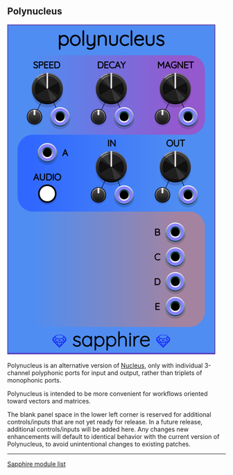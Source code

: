 ## Polynucleus

![Polynucleus](images/polynucleus.png)

Polynucleus is an alternative version of [Nucleus](Nucleus.md),
only with individual 3-channel polyphonic ports for input and output,
rather than triplets of monophonic ports.

Polynucleus is intended to be more convenient for workflows
oriented toward vectors and matrices.

The blank panel space in the lower left corner is reserved for
additional controls/inputs that are not yet ready for release.
In a future release, additional controls/inputs will be added here.
Any changes new enhancements will default to identical
behavior with the current version of Polynucleus, to avoid
unintentional changes to existing patches.

---

[Sapphire module list](README.md)
